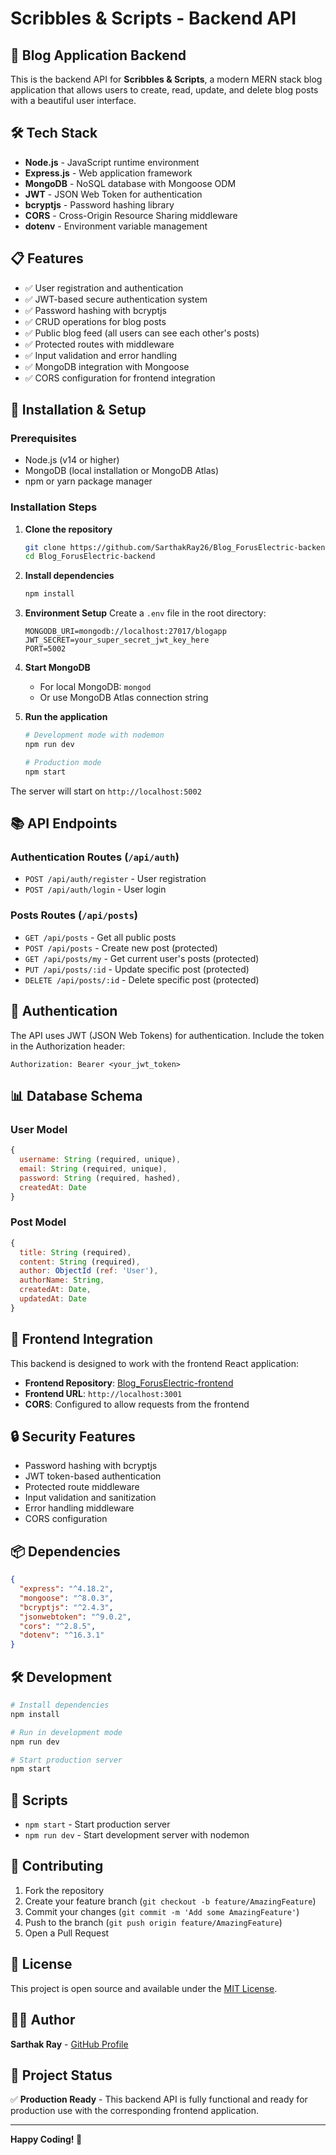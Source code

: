 # Scribbles & Scripts - Backend API

## 🚀 Blog Application Backend
This is the backend API for **Scribbles & Scripts**, a modern MERN stack blog application that allows users to create, read, update, and delete blog posts with a beautiful user interface.

## 🛠️ Tech Stack
- **Node.js** - JavaScript runtime environment
- **Express.js** - Web application framework
- **MongoDB** - NoSQL database with Mongoose ODM
- **JWT** - JSON Web Token for authentication
- **bcryptjs** - Password hashing library
- **CORS** - Cross-Origin Resource Sharing middleware
- **dotenv** - Environment variable management

## 📋 Features
- ✅ User registration and authentication
- ✅ JWT-based secure authentication system
- ✅ Password hashing with bcryptjs
- ✅ CRUD operations for blog posts
- ✅ Public blog feed (all users can see each other's posts)
- ✅ Protected routes with middleware
- ✅ Input validation and error handling
- ✅ MongoDB integration with Mongoose
- ✅ CORS configuration for frontend integration

## 🔧 Installation & Setup

### Prerequisites
- Node.js (v14 or higher)
- MongoDB (local installation or MongoDB Atlas)
- npm or yarn package manager

### Installation Steps

1. **Clone the repository**
   ```bash
   git clone https://github.com/SarthakRay26/Blog_ForusElectric-backend.git
   cd Blog_ForusElectric-backend
   ```

2. **Install dependencies**
   ```bash
   npm install
   ```

3. **Environment Setup**
   Create a `.env` file in the root directory:
   ```env
   MONGODB_URI=mongodb://localhost:27017/blogapp
   JWT_SECRET=your_super_secret_jwt_key_here
   PORT=5002
   ```

4. **Start MongoDB**
   - For local MongoDB: `mongod`
   - Or use MongoDB Atlas connection string

5. **Run the application**
   ```bash
   # Development mode with nodemon
   npm run dev
   
   # Production mode
   npm start
   ```

The server will start on `http://localhost:5002`

## 📚 API Endpoints

### Authentication Routes (`/api/auth`)
- `POST /api/auth/register` - User registration
- `POST /api/auth/login` - User login

### Posts Routes (`/api/posts`)
- `GET /api/posts` - Get all public posts
- `POST /api/posts` - Create new post (protected)
- `GET /api/posts/my` - Get current user's posts (protected)
- `PUT /api/posts/:id` - Update specific post (protected)
- `DELETE /api/posts/:id` - Delete specific post (protected)

## 🔐 Authentication
The API uses JWT (JSON Web Tokens) for authentication. Include the token in the Authorization header:
```
Authorization: Bearer <your_jwt_token>
```

## 📊 Database Schema

### User Model
```javascript
{
  username: String (required, unique),
  email: String (required, unique),
  password: String (required, hashed),
  createdAt: Date
}
```

### Post Model
```javascript
{
  title: String (required),
  content: String (required),
  author: ObjectId (ref: 'User'),
  authorName: String,
  createdAt: Date,
  updatedAt: Date
}
```

## 🚀 Frontend Integration
This backend is designed to work with the frontend React application:
- **Frontend Repository**: [Blog_ForusElectric-frontend](https://github.com/SarthakRay26/Blog_ForusElectric-frontend.git)
- **Frontend URL**: `http://localhost:3001`
- **CORS**: Configured to allow requests from the frontend

## 🔒 Security Features
- Password hashing with bcryptjs
- JWT token-based authentication
- Protected route middleware
- Input validation and sanitization
- Error handling middleware
- CORS configuration

## 📦 Dependencies
```json
{
  "express": "^4.18.2",
  "mongoose": "^8.0.3",
  "bcryptjs": "^2.4.3",
  "jsonwebtoken": "^9.0.2",
  "cors": "^2.8.5",
  "dotenv": "^16.3.1"
}
```

## 🛠️ Development
```bash
# Install dependencies
npm install

# Run in development mode
npm run dev

# Start production server
npm start
```

## 📄 Scripts
- `npm start` - Start production server
- `npm run dev` - Start development server with nodemon

## 🤝 Contributing
1. Fork the repository
2. Create your feature branch (`git checkout -b feature/AmazingFeature`)
3. Commit your changes (`git commit -m 'Add some AmazingFeature'`)
4. Push to the branch (`git push origin feature/AmazingFeature`)
5. Open a Pull Request

## 📝 License
This project is open source and available under the [MIT License](LICENSE).

## 👨‍💻 Author
**Sarthak Ray** - [GitHub Profile](https://github.com/SarthakRay26)

## 🎯 Project Status
✅ **Production Ready** - This backend API is fully functional and ready for production use with the corresponding frontend application.

---

**Happy Coding! 🚀**